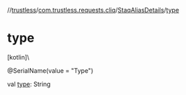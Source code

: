 //[trustless](../../../index.md)/[com.trustless.requests.cliq](../index.md)/[StaqAliasDetails](index.md)/[type](type.md)

# type

[kotlin]\

@SerialName(value = &quot;Type&quot;)

val [type](type.md): String
